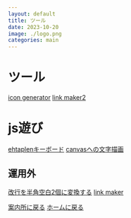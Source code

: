 ```yaml
---
layout: default
title: ツール
date: 2023-10-20
image: ./logo.png
categories: main
---
```


# ツール
[icon generator](17)
[link maker2](121)
[]()
[]()
[]()
[]()
[]()
[]()
[]()

# js遊び
[ehtaplenキーボード](49)
[canvasへの文字描画](45)

## 運用外
[改行を半角空白2個に変換する](73)
[link maker](92)

[案内所に戻る](144)
[ホームに戻る](index)